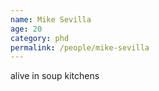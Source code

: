 ```yaml
---
name: Mike Sevilla
age: 20
category: phd
permalink: /people/mike-sevilla
---
```


alive in soup kitchens
